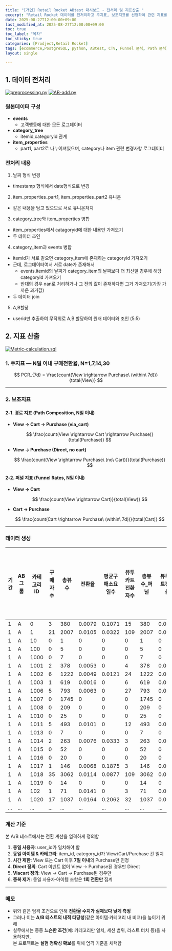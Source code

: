 ```yaml
---
title: "[개인] Retail Rocket ABtest 대시보드 - 전처리 및 지표산출 "
excerpt: "Retail Rocket 데이터를 전처리하고 주지표, 보조지표를 선정하여 관련 지표를 산출하자"
date: 2025-08-27T12:00:00+09:00
last_modified_at: 2025-08-27T12:00:00+09:00
toc: true
toc_label: "목차"
toc_sticky: true
categories: [Prodject,Retail Rocket]
tags: [ecommerce,PostgreSQL, python, ABtest, CTV, Funnel 분석, Path 분석]
layout: single

---
```

<script type="text/javascript" async
  src="https://cdn.jsdelivr.net/npm/mathjax@3/es5/tex-mml-chtml.js">
</script>

## 1. 데이터 전처리
[![preprocessing.py](https://img.shields.io/badge/code-preprocessing.py-blue?logo=github)](https://github.com/Whitenut200/Retail-Rocket-ecommerce-ABtest/blob/main/code/preprocessing.py)
[![AB-add.py](https://img.shields.io/badge/code-AB--add.py-blue?logo=github)](https://github.com/Whitenut200/Retail-Rocket-ecommerce-ABtest/blob/main/code/AB-add.py)

### 원본데이터 구성
- **events**
  - 고객행동에 대한 모든 로그데이터
- **category_tree**
  - itemid,categoryid 관계
- **item_properties**
  - part1, part2로 나누어져있으며, category나 item 관련 변경사항 로그데이터

### 전처리 내용

1. 날짜 형식 변경
  - timestamp 형식에서 date형식으로 변경

2. item_properties_part1, item_properties_part2 유니온
  - 같은 내용을 담고 있으므로 서로 유니온처치

3. category_tree와 item_properties 병합
  - item_properties에서 catagoryid에 대한 내용만 가져오기
  - 두 데이터 조인

4. category_item과 events 병합
  - itemid가 서로 같으면 category_item에 존재하는 categoryid 가져오기
  - 근데, 로그데이터여서 서로 date가 존재해서
    - events.itemid의 날짜가 category_item의 날짜보다 더 최신일 경우에 해당 categoryid 가져오기
    - 반대의 경우 nan로 처리하거나 그 전의 값이 존재하다면 그거 가져오기(가장 가까운 과거값)
  - 두 데이터 join

5. A,B할당
  - userid만 추출하여 무작위로 A,B 할당하여 원래 데이터와 조인 (5:5)

## 2. 지표 산출
[![Metric-calculation.sql](https://img.shields.io/badge/code-Metric--calculation.sql-blue?logo=github)](https://github.com/Whitenut200/Retail-Rocket-ecommerce-ABtest/blob/main/code/Metric-calculation.sql)

### 1. 주지표 — N일 이내 구매전환율, N=1,7,14,30
$$
PCR_{7d} = \frac{count(View \rightarrow Purchase\ (within\ 7d))}{total(View)}
$$

---

### 2. 보조지표
#### 2-1. 경로 지표 (Path Composition, N일 이내)

- **View → Cart → Purchase (via_cart)**  

  $$
  \frac{count(View \rightarrow Cart \rightarrow Purchase)}{total(Purchase)}
  $$

- **View → Purchase (Direct, no cart)**  

  $$
  \frac{count(View \rightarrow Purchase\ (no\ Cart))}{total(Purchase)}
  $$

#### 2-2. 퍼널 지표 (Funnel Rates, N일 이내)

- **View → Cart**  

  $$
  \frac{count(View \rightarrow Cart)}{total(View)}
  $$

- **Cart → Purchase**  

  $$
  \frac{count(Cart \rightarrow Purchase\ (within\ 7d))}{total(Cart)}
  $$

---

### 데이터 생성

| 기간 | AB그룹 | 카테고리ID | 구매자수 | 총뷰수 | 전환율  | 평균구매소요일수 | 뷰투카트전환자수 | 총뷰수_퍼널 | 뷰투카트전환율 | 카트투구매전환자수 | 총카트수 | 카트투구매전환율 | 직접구매수 | 카트경유구매수 | 총구매수 | 직접구매비율 | 카트경유구매비율 |
|------|--------|------------|----------|--------|--------|------------------|------------------|-------------|----------------|-------------------|----------|-----------------|------------|----------------|----------|--------------|-----------------|
| 1    | A      | 0          | 3        | 380    | 0.0079 | 0.1071           | 15               | 380         | 0.0395         | 2                 | 15       | 0.1333          | 0          | 2              | 2        | 0            | 1               |
| 1    | A      | 1          | 21       | 2007   | 0.0105 | 0.0322           | 109              | 2007        | 0.0543         | 18                | 109      | 0.1651          | 1          | 18             | 19       | 0.0526       | 0.9474          |
| 1    | A      | 10         | 0        | 1      | 0      | 0                | 0                | 1           | 0              | 0                 | 0        | 0               | 0          | 0              | 0        | 0            | 0               |
| 1    | A      | 100        | 0        | 5      | 0      | 0                | 0                | 5           | 0              | 0                 | 0        | 0               | 0          | 0              | 0        | 0            | 0               |
| 1    | A      | 1000       | 0        | 7      | 0      | 0                | 0                | 7           | 0              | 0                 | 0        | 0               | 0          | 0              | 0        | 0            | 0               |
| 1    | A      | 1001       | 2        | 378    | 0.0053 | 0                | 4                | 378         | 0.0106         | 1                 | 4        | 0.25            | 1          | 1              | 2        | 0.5          | 0.5             |
| 1    | A      | 1002       | 6        | 1222   | 0.0049 | 0.0121           | 24               | 1222        | 0.0196         | 4                 | 24       | 0.1667          | 0          | 4              | 4        | 0            | 1               |
| 1    | A      | 1003       | 1        | 619    | 0.0016 | 0                | 6                | 619         | 0.0097         | 1                 | 6        | 0.1667          | 0          | 1              | 1        | 0            | 1               |
| 1    | A      | 1006       | 5        | 793    | 0.0063 | 0                | 27               | 793         | 0.0340         | 4                 | 27       | 0.1481          | 1          | 4              | 5        | 0.2          | 0.8             |
| 1    | A      | 1007       | 0        | 1745   | 0      | 0                | 0                | 1745        | 0              | 0                 | 0        | 0               | 0          | 0              | 0        | 0            | 0               |
| 1    | A      | 1008       | 0        | 209    | 0      | 0                | 0                | 209         | 0              | 0                 | 0        | 0               | 0          | 0              | 0        | 0            | 0               |
| 1    | A      | 1010       | 0        | 25     | 0      | 0                | 0                | 25          | 0              | 0                 | 0        | 0               | 0          | 0              | 0        | 0            | 0               |
| 1    | A      | 1011       | 5        | 493    | 0.0101 | 0                | 12               | 493         | 0.0243         | 4                 | 12       | 0.3333          | 1          | 4              | 5        | 0.2          | 0.8             |
| 1    | A      | 1013       | 0        | 7      | 0      | 0                | 0                | 7           | 0              | 0                 | 0        | 0               | 0          | 0              | 0        | 0            | 0               |
| 1    | A      | 1014       | 2        | 263    | 0.0076 | 0.0333           | 3                | 263         | 0.0114         | 1                 | 3        | 0.3333          | 0          | 1              | 1        | 0            | 1               |
| 1    | A      | 1015       | 0        | 52     | 0      | 0                | 0                | 52          | 0              | 0                 | 0        | 0               | 0          | 0              | 0        | 0            | 0               |
| 1    | A      | 1016       | 0        | 20     | 0      | 0                | 0                | 20          | 0              | 0                 | 0        | 0               | 0          | 0              | 0        | 0            | 0               |
| 1    | A      | 1017       | 1        | 146    | 0.0068 | 0.1875           | 3                | 146         | 0.0205         | 0                 | 3        | 0               | 1          | 0              | 1        | 1            | 0               |
| 1    | A      | 1018       | 35       | 3062   | 0.0114 | 0.0877           | 109              | 3062        | 0.0356         | 32                | 109      | 0.2936          | 1          | 32             | 33       | 0.0303       | 0.9697          |
| 1    | A      | 1019       | 0        | 14     | 0      | 0                | 0                | 14          | 0              | 0                 | 0        | 0               | 0          | 0              | 0        | 0            | 0               |
| 1    | A      | 102        | 1        | 71     | 0.0141 | 0                | 3                | 71          | 0.0423         | 1                 | 3        | 0.3333          | 0          | 1              | 1        | 0            | 1               |
| 1    | A      | 1020       | 17       | 1037   | 0.0164 | 0.2062           | 32               | 1037        | 0.0309         | 13                | 32       | 0.4063          | 3          | 13             | 16       | 0.1875       | 0.8125          |
| ...  | ...    | ...        | ...      | ...    | ...    | ...              | ...              | ...         | ...            | ...               | ...      | ...             | ...        | ...            | ...      | ...          | ...             |

### 계산 기준

본 A/B 테스트에서는 전환 계산을 엄격하게 정의함

1. **동일 사용자**: user_id가 일치해야 함  
2. **동일 아이템 & 카테고리**: item_id, category_id가 View/Cart/Purchase 간 일치  
3. **시간 제한**: View 또는 Cart 이후 **7일 이내**의 Purchase만 인정  
4. **Direct 정의**: Cart 이벤트 없이 View → Purchase된 경우만 Direct  
5. **Viacart 정의**: View -> Cart -> Purchase된 경우만 
6. **중복 제거**: 동일 사용자·아이템 조합은 **1회 전환만** 집계  

---

### 메모

- 위와 같은 엄격 조건으로 인해 **전환율 수치가 실제보다 낮게 측정**
- 그러나 이는 **A/B 테스트의 내적 타당성**(같은 아이템·카테고리 내 비교)을 높이기 위해 
- 실무에서는 종종 **느슨한 조건**(예: 카테고리만 일치, 세션 범위, 라스트 터치 등)을 사용하지만,  
  본 프로젝트는 **실험 정확성 확보**를 위해 엄격 기준을 채택함